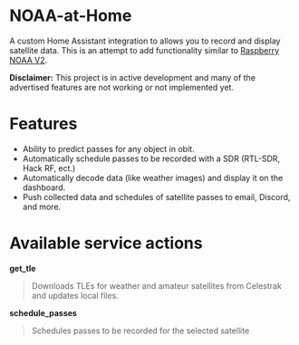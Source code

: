 # NOAA-at-Home

A custom Home Assistant integration to allows you to record and display satellite data. This is an attempt to add functionality similar to [Raspberry NOAA V2](https://github.com/jekhokie/raspberry-noaa-v2).

**Disclaimer:** This project is in active development and many of the advertised features are not working or not implemented yet.


# Features

- Ability to predict passes for any object in obit.
- Automatically schedule passes to be recorded with a SDR (RTL-SDR, Hack RF, ect.)
- Automatically decode data (like weather images) and display it on the dashboard.
- Push collected data and schedules of satellite passes to email, Discord, and more.


# Available service actions

**get_tle**
  >Downloads TLEs for weather and amateur satellites from Celestrak and updates local files.

**schedule_passes**
  >Schedules passes to be recorded for the selected satellite
